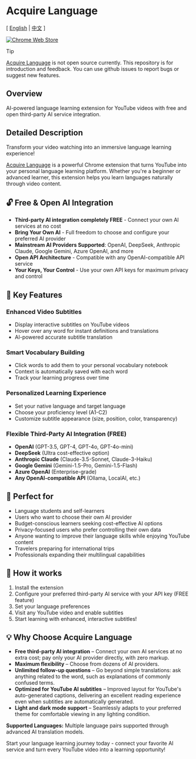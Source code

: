 # Acquire Language

[
    [English](./README.md) |
    [中文](./README-zh.md)
]

[![Chrome Web Store](https://img.shields.io/chrome-web-store/v/your-extension-id?label=Chrome%20Web%20Store&style=flat-square)](https://chrome.google.com/webstore/detail/pnobdlbfobamledoecdignpneeoohhio)

> [!TIP]
> [Acquire Language](https://chrome.google.com/webstore/detail/pnobdlbfobamledoecdignpneeoohhio) is not open source currently. This repository is for introduction and feedback. You can use github issues to report bugs or suggest new features.

## Overview

AI-powered language learning extension for YouTube videos with free and open third-party AI service integration.

## Detailed Description

Transform your video watching into an immersive language learning experience!

[Acquire Language](https://chrome.google.com/webstore/detail/pnobdlbfobamledoecdignpneeoohhio)
is a powerful Chrome extension that turns YouTube into your personal language learning platform. Whether you're a beginner or advanced learner, this extension helps you learn languages naturally through video content.

## 🔓 Free & Open AI Integration

- **Third-party AI integration completely FREE** - Connect your own AI services at no cost
- **Bring Your Own AI** - Full freedom to choose and configure your preferred AI provider
- **Mainstream AI Providers Supported**: OpenAI, DeepSeek, Anthropic Claude, Google Gemini, Azure OpenAI, and more
- **Open API Architecture** - Compatible with any OpenAI-compatible API service
- **Your Keys, Your Control** - Use your own API keys for maximum privacy and control

## 🎯 Key Features

### Enhanced Video Subtitles

- Display interactive subtitles on YouTube videos
- Hover over any word for instant definitions and translations
- AI-powered accurate subtitle translation

### Smart Vocabulary Building

- Click words to add them to your personal vocabulary notebook
- Context is automatically saved with each word
- Track your learning progress over time

### Personalized Learning Experience

- Set your native language and target language
- Choose your proficiency level (A1-C2)
- Customize subtitle appearance (size, position, color, transparency)

### Flexible Third-Party AI Integration (FREE)

- **OpenAI** (GPT-3.5, GPT-4, GPT-4o, GPT-4o-mini)
- **DeepSeek** (Ultra cost-effective option)
- **Anthropic Claude** (Claude-3.5-Sonnet, Claude-3-Haiku)
- **Google Gemini** (Gemini-1.5-Pro, Gemini-1.5-Flash)
- **Azure OpenAI** (Enterprise-grade)
- **Any OpenAI-compatible API** (Ollama, LocalAI, etc.)

## 🌟 Perfect for

- Language students and self-learners
- Users who want to choose their own AI provider
- Budget-conscious learners seeking cost-effective AI options
- Privacy-focused users who prefer controlling their own data
- Anyone wanting to improve their language skills while enjoying YouTube content
- Travelers preparing for international trips
- Professionals expanding their multilingual capabilities

## 🚀 How it works

1. Install the extension
2. Configure your preferred third-party AI service with your API key (FREE feature)
3. Set your language preferences
4. Visit any YouTube video and enable subtitles
5. Start learning with enhanced, interactive subtitles!

## 💡 Why Choose Acquire Language

- **Free third-party AI integration** – Connect your own AI services at no extra cost; pay only your AI provider directly, with zero markup.
- **Maximum flexibility** – Choose from dozens of AI providers.
- **Unlimited follow-up questions** – Go beyond simple translations: ask anything related to the word, such as explanations of commonly confused terms.
- **Optimized for YouTube AI subtitles** – Improved layout for YouTube's auto-generated captions, delivering an excellent reading experience even when subtitles are automatically generated.
- **Light and dark mode support** – Seamlessly adapts to your preferred theme for comfortable viewing in any lighting condition.

**Supported Languages:** Multiple language pairs supported through advanced AI translation models.

Start your language learning journey today - connect your favorite AI service and turn every YouTube video into a learning opportunity!
